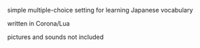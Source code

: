 simple multiple-choice setting for learning Japanese vocabulary 

written in Corona/Lua

pictures and sounds not included
